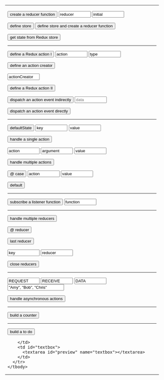 
<link rel="stylesheet" href="https://maxcdn.bootstrapcdn.com/bootstrap/3.3.7/css/bootstrap.min.css" integrity="sha384-BVYiiSIFeK1dGmJRAkycuHAHRg32OmUcww7on3RYdg4Va+PmSTsz/K68vbdEjh4u" crossorigin="anonymous" />
<link rel="stylesheet" href="styles.css" />

<style>

h1 > a {
  font-family: Corbel;
  color: white;
}

.markdown-body h1 {
  border-bottom: none;
}

.markdown-body table td, .markdown-body table tr {
  border: none;
}

input:not([type:"button"]) {
  border-color: black;
}

</style>

<form name="editor">
  <table>
    <tbody>
      <tr>
        <td id="buttons">

<p><input type="button" class="btn btn-primary" value="create a reducer function" onclick="document.editor.textbox.value+='\nconst ' + document.editor.reducerName.value + ' = (state = ' + document.editor.state.value + ') => {\n  return state;\n}\n\n'" />
  <input class="btn" value="reducer" name="reducerName" size="10" type="textfield" />
  <input class="btn" value="initial" name="state" size="10" type="textfield" /></p>

<p><input type="button" class="btn btn-primary" value="define store" onclick="document.editor.textbox.value+='const store = Redux.createStore(reducer);\n'" />
   <input type="button" class="btn btn-success" value="define store and create a reducer function" onclick="document.editor.textbox.value+='const store = Redux.createStore(\n  (state = ' + document.editor.state.value + ') => state\n);\n\n'" /></p>

<p><input type="button" class="btn btn-primary" value="get state from Redux store" onclick="document.editor.textbox.value+='const currentState = store.getState();\n'" /></p>

<hr />

<!-- define a Redux action -->

<p><input type="button" class="btn btn-primary" value="define a Redux action I" onclick="document.editor.textbox.value+='\nconst ' + document.editor.action.value + ' = {\n  type: &#34;' + document.editor.actionType.value + '&#34;\n}\n'" />

  <input class="btn" value="action" name="action" size="10" type="textfield">
  <input class="btn" value="type" name="actionType" size="10" type="textfield"></p>
  
<p><input type="button" class="btn btn-primary" value="define an action creator" onclick="document.editor.textbox.value+='\nfunction ' + document.editor.actionCreator.value + '() {\n  return ' + document.editor.action.value + ';\n}\n'" />

  <input class="btn" value="actionCreator" name="actionCreator" size="10" type="textfield"></p>

<p><input type="button" class="btn btn-primary" value="define a Redux action II" onclick="document.editor.textbox.value+='\nconst ' + document.editor.actionCreator.value + ' = () => {\n  return {\r    type: &#34;' + document.editor.actionType.value + '&#34;\n  }\n};\n'" /></p>
  
<p><input type="button" class="btn btn-primary" value="dispatch an action event indirectly" onclick="document.editor.textbox.value+=document.editor.data.value === '' ? '\nstore.dispatch(' + document.editor.actionCreator.value + '());\n' : '\nstore.dispatch(' + document.editor.actionCreator.value + '(&#34;' + document.editor.data.value + '&#34;));\n'" />
  <input class="btn" name="data" placeholder="data" size="10" type="textfield"></p>

<p><input type="button" class="btn btn-success" value="dispatch an action event directly" onclick="document.editor.textbox.value+='\nstore.dispatch({ type: &#34;' + document.editor.actionType.value + '&#34; });\n'" />
</p>

<hr />

<p><input type="button" class="btn btn-primary" value="defaultState" onclick="document.editor.textbox.value+='\nconst defaultState = {\n' + '  '+ defaultStateKey.value + ': ' + defaultStateValue.value + '\n};\n'">
 <input class="btn" value="key" name="defaultStateKey" size="10" type="textfield">
 <input class="btn" value="value" name="defaultStateValue" size="10" type="textfield"></p>

<!-- reducer functions -->

<p><input type="button" class="btn btn-success" value="handle a single action" onclick="document.editor.textbox.value='\nconst defaultState = {\n  ' + document.editor.defaultStateKey.value + ': ' + document.editor.defaultStateValue.value + '\n};\n\nconst ' + document.editor.reducerArgument.value.replace(' ', '').toUpperCase() + ' = &#34;' + document.editor.reducerArgument.value.replace(' ', '').toUpperCase() + '&#34;;\n\nconst reducer = (state = defaultState, action) => {\n  if (action.type === ' + document.editor.reducerArgument.value.toUpperCase() + ') {\n    return {\n     ' + document.editor.defaultStateKey.value + ': ' + document.editor.reducerValue.value + '\n    };\n  } else {\n    return state;\n  }\n};\n\nconst store = Redux.createStore(reducer);\n\nconst ' + document.editor.reducerAction.value + ' = () => {\n  return {\n    type: '+ document.editor.reducerArgument.value.toUpperCase() + '\n  }\n};'"></p>

<p><input class="btn" value="action" name="reducerAction" size="10" type="textfield">
 <input class="btn" value="argument" name="reducerArgument" size="10" type="textfield">
 <input class="btn" value="value" name="reducerValue" size="10" type="textfield"></p>

<p><input type="button" class="btn btn-primary" value="handle multiple actions" onclick="document.editor.textbox.value+='\nconst reducer = (state = defaultState, ' + document.editor.reducerAction.value + ') => {\n    switch (action.type) {'"></p>

<p><input type="button" class="btn btn-primary" value="@ case" onclick="switchCase()">
 <input class="btn" value="action" name="caseAction" size="10" type="textfield">
 <input class="btn" value="value" name="caseValue" size="10" type="textfield"></p>

<p><input type="button" class="btn btn-success" value="default" onclick="handleMultipleActions()"></p>

<hr />

<!-- subscribe listener function -->

<p><input type="button" class="btn btn-primary" value="subscribe a listener function" onclick="document.editor.textbox.value+='\nstore.subscribe(() => {' + document.editor.storeListenerFunction.value + '});\n'">
  <input class="btn" value="function" name="storeListenerFunction" size="10" type="textfield"></p>

<hr />

<!-- handle multiple reducers -->

<p><input type="button" class="btn btn-primary" value="handle multiple reducers" onclick="document.editor.textbox.value+='\nconst rootReducer = Redux.combineReducers({'"></p>

<p><input type="button" class="btn btn-primary" value="@ reducer" onclick="document.editor.textbox.value+='\n  ' + document.editor.multipleReducerKey.value + ': ' + document.editor.multipleReducerValue.value + ','">

<input type="button" class="btn btn-primary" value="last reducer" onclick="document.editor.textbox.value+='\n  ' + document.editor.multipleReducerKey.value + ': ' + document.editor.multipleReducerValue.value"></p>

<p><input class="btn" value="key" name="multipleReducerKey" size="10" type="textfield">
  <input class="btn" value="reducer" name="multipleReducerValue" size="10" type="textfield"></p>

<p><input type="button" class="btn btn-success" value="close reducers" onclick="document.editor.textbox.value+='\n});\n\nconst store = Redux.createStore(rootReducer);\n'"></p>

<hr />

<!-- handle asynchronous actions -->

<p><input class="btn" value="REQUEST" name="request" size="10" type="textfield">
  <input class="btn" value="RECEIVE" name="receive" size="10" type="textfield">
  <input class="btn" value="DATA" name="datum" size="10" type="textfield">
  <input class="btn" value="&#34;Amy&#34;, &#34;Bob&#34;, &#34;Chris&#34;" name="array" size="20" type="textfield"></p>

<p><input type="button" class="btn btn-primary" value="handle asynchronous actions" onclick="document.editor.textbox.value+='\nconst ' + document.editor.request.value + '_' + document.editor.datum.value + ' = &#34;' + document.editor.request.value + '_' + document.editor.datum.value + '&#34;;\nconst ' + document.editor.receive.value + '_' + document.editor.datum.value + ' = &#34;' + document.editor.receive.value + '_' + document.editor.datum.value + '&#34;;\n\nconst ' + document.editor.request.value.toLowerCase() + document.editor.datum.value[0] + document.editor.datum.value.slice(1, Infinity).toLowerCase() + ' = () => { return {type: ' + document.editor.request.value + '_' + document.editor.datum.value + '} }\nconst ' + document.editor.receive.value.toLowerCase() + document.editor.datum.value[0] + document.editor.datum.value.slice(1, Infinity).toLowerCase() + ' = (data) => { return {type: ' + document.editor.receive.value + '_' + document.editor.datum.value + ', users: data.users} }\n\nconst handleAsync = () => {\n  return function(dispatch) {\n    dispatch(' + document.editor.request.value.toLowerCase() + document.editor.datum.value[0] + document.editor.datum.value.slice(1, Infinity).toLowerCase() + '());\n    setTimeout(function() {\n      let data = {\n        users: [' + document.editor.array.value + ']\n      }\n      dispatch(' + document.editor.receive.value.toLowerCase() + document.editor.datum.value[0] + document.editor.datum.value.slice(1, Infinity).toLowerCase() + '(data));\n    }, 2500);\n  }\n};\n\nconst defaultState = {\n  fetching: false,\n  users: []\n};\n\nconst asyncDataReducer = (state = defaultState, action) => {\n  switch(action.type) {\n    case ' + document.editor.request.value + '_' + document.editor.datum.value + ':\n      return {\n        fetching: true,\n        users: []\n      }\n\n    case ' + document.editor.receive.value + '_' + document.editor.datum.value + ':\n      return {\n        fetching: false,\n        users: action.users\n      }\n    default:\n      return state;\n  }\n};\n\nconst store = Redux.createStore(\n  asyncDataReducer,\n  Redux.applyMiddleware(ReduxThunk.default)\n);\n'" /></p>

<hr />

<!-- build a counter -->

<p><input type="button" class="btn btn btn-primary" value="build a counter" onclick="document.editor.textbox.value+='\nconst INCREMENT = 1;\nconst DECREMENT = -1;\n\nconst counterReducer = (state = 0, action) => {\n  switch (action.type) {\n    case INCREMENT:\n    return state + INCREMENT;\n    case DECREMENT:\n    return state + DECREMENT;\n    default:\n    return state;\n  }\n};\n\nconst incAction = () => {\n  return {\n    type: INCREMENT\n  }\n};\n\nconst decAction = () => {\n  return {\n    type: DECREMENT\n  }\n};\n\nconst store = Redux.createStore(counterReducer);\n'"></p>

<hr />

<!-- build a to do -->

<p><input type="button" class="btn btn-primary" value="build a to do" onclick="document.editor.textbox.value+=''"></p>

        </td>
        <td id="textbox">
          <textarea id="preview" name="textbox"></textarea>
        </td>
      </tr>
    </tbody>
  </table>
</form>

<script src="./script.js"></script>
